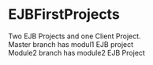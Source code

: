 # EJBFirstProjects
Two EJB Projects and one Client Project.<br>
Master branch has modul1 EJB project <br>
Module2 branch has module2 EJB Project <br>

